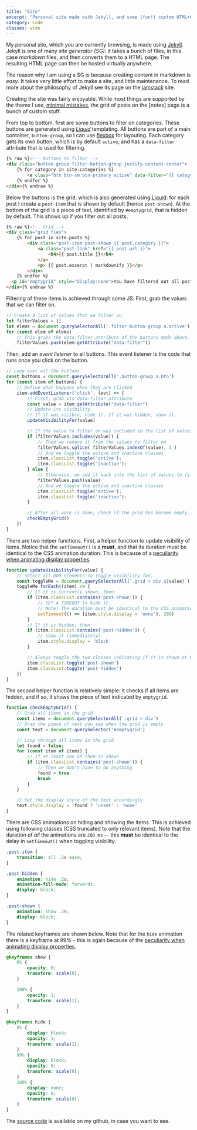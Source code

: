 ```yaml
---
title: "Site"
excerpt: "Personal site made with Jekyll, and some (fun!) custom HTML+CSS+JS at places."
category: Code
classes: wide
---
```


<style>
pre {
    white-space: pre-wrap;
}
</style>

My personal site, which you are currently browsing, is made using [Jekyll](https://jekyllrb.com/). 
Jekyll is one of many _site generator (SG)_: it takes a bunch of files, in this case _markdown_ files, and then converts them to a HTML page.
The resulting HTML page can then be hosted virtually anywhere.

The reason why I am using a SG is because creating content in markdown is _easy_. 
It takes very little effort to make a site, and little maintenance.
To read more about the philosophy of Jekyll see its page on the [jamstack](https://jamstack.org/generators/jekyll/) site.

Creating the site was fairly enjoyable.
While most things are supported by the theme I use, [minimal mistakes](https://mmistakes.github.io/minimal-mistakes/), the grid of posts on the [notes] page is a bunch of custom stuff. 

From top to bottom, first are some buttons to filter on categories. These buttons are generated using [_Liquid_](https://jekyllrb.com/docs/liquid/) templating. All buttons are part of a main container, `button-group`, so I can use [flexbox](#) for layouting. Each category gets its own button, which is by default `active`, and has a `data-filter` attribute that is used for filtering.

```html
{% raw %}<!-- Buttons to filter -->
<div class="button-group filter-button-group justify-content-center">
    {% for category in site.categories %}
        <a class="btn btn-sm btn-primary active" data-filter="{{ category[0] }}">{{ category[0] }}</a>
    {% endfor %}
</div>{% endraw %}
```
Below the buttons is the grid, which is also generated using [Liquid](https://jekyllrb.com/docs/liquid/): for each post I create a `post-item` that is shown by default (hence `post-shown`). At the bottom of the grid is a piece of text, identified by `#emptygrid`, that is hidden by default. This shows up if you filter out all posts.

```html
{% raw %}<!-- Grid -->
<div class="grid flex">
    {% for post in site.posts %}
        <div class="post-item post-shown {{ post.category }}">
            <a class="post-link" href="{{ post.url }}">
                <h4>{{ post.title }}</h4>
            </a>
            <p> {{ post.excerpt | markdownify }}</p>
        </div>
    {% endfor %}
  <p id="emptygrid" style="display:none">You have filtered out all posts. It is empty now.</p>
</div>{% endraw %}
```

Filtering of these items is achieved through some JS.
First, grab the values that we can filter on.

```js
// Create a list of values that we filter on.
let filterValues = []
let elems = document.querySelectorAll('.filter-button-group a.active');
for (const elem of elems)
    // This grabs the data-filter attribute of the buttons made above.
    filterValues.push(elem.getAttribute("data-filter"))
```

Then, add an _event listener_ to all buttons. This event listener is the code that runs once you click on the button.

```js
// Loop over all the buttons
const buttons = document.querySelectorAll('.button-group a.btn')
for (const item of buttons) {
    // Define what happens when they are clicked
    item.addEventListener('click', (evt) => {
        // First, grab its data-filter attribute
        const value = item.getAttribute("data-filter")
        // Update its visibility.
        // If it was visible, hide it. If it was hidden, show it.
        updateVisibilityFor(value)

        // If the value to filter on was included in the list of values
        if (filterValues.includes(value)) {
            // Then we remove it from the values to filter on
            filterValues.splice( filterValues.indexOf(value), 1 )
            // And we toggle the active and inactive classes
            item.classList.toggle('active');
            item.classList.toggle('inactive');
        } else {
            // Otherwise, we add it back into the list of values to filter on
            filterValues.push(value)
            // And we toggle the active and inactive classes
            item.classList.toggle('active');
            item.classList.toggle('inactive');
        }

        // After all work is done, check if the grid has become empty.
        checkEmptyGrid()
    })
}
```

There are two helper functions. First, a helper function to update visibility of items. Notice that the `setTimeout()` is a **must**, and that its duration must be identical to the CSS animation duration. This is because of a [peculiarity when animating display properties](https://css-tricks.com/so-youd-like-to-animate-the-display-property/).

```js
function updateVisibilityFor(value) {
    // Select all DOM elements to toggle visibility for.
    const toggleMe = document.querySelectorAll(`.grid > div.${value}`)
    toggleMe.forEach((item) => {
        // If it is currently shown, then:
        if (item.classList.contains('post-shown')) {
            // SET A TIMEOUT to hide it. 
            // Note: The duration must be identical to the CSS animation duration
            setTimeout(() => {item.style.display = 'none'}, 200)
        }
        // If it is hidden, then:
        if (item.classList.contains('post-hidden')) {
            // show it (immediately).
            item.style.display = 'block'
        }

        // Always toggle the two classes indicating if it is shown or hidden
        item.classList.toggle('post-shown')
        item.classList.toggle('post-hidden')
    })
}
```

The second helper function is relatively simple: it checks if all items are hidden, and if so, it shows the piece of text indicated by `emptygrid`.

```js
function checkEmptyGrid() {
    // Grab all items in the grid
    const items = document.querySelectorAll(`.grid > div`)
    // Grab the piece of text you see when the grid is empty
    const text = document.querySelector('#emptygrid') 

    // Loop through all items in the grid
    let found = false;
    for (const item of items) {
        // If at least one of them is shown
        if (item.classList.contains('post-shown')) {
            // Then we don't have to do anything
            found = true
            break
        }
    }

    // Set the display style of the text accordingly
    text.style.display = !found ? 'unset' : 'none'
}
```

There are CSS animations on hiding and showing the items. This is achieved using following classes (CSS truncated to only relevant items). Note that the duration of _all_ the animations are `200 ms` -- this **must** be identical to the delay in `setTimeout()` when toggling visibility.

```css
.post-item {
    transition: all .2s ease;
}

.post-hidden {
    animation: hide .2s;
    animation-fill-mode: forwards;
    display: block;
}

.post-shown {
    animation: show .2s;
    display: block;
}
```

The related keyframes are shown below. Note that for the `hide` animation there is a keyframe at 99% - this is again because of the [peculiarity when animating display properties](https://css-tricks.com/so-youd-like-to-animate-the-display-property/).

```css
@keyframes show {
    0% {
        opacity: 0;
        transform: scale(0);
    }

    100% {
        opacity: 1;
        transform: scale(1);
    }
}

@keyframes hide {
    0% {
        display: block;
        opacity: 1;
        transform: scale(1);
    }
    99% {
        display: block;
        opacity: 0;
        transform: scale(0);
    }
    100% {
        display: none;
        opacity: 0;
        transform: scale(0);
    }
}
```

The [source code](https://github.com/dbarenholz/site) is available on my github, in case you want to see. 